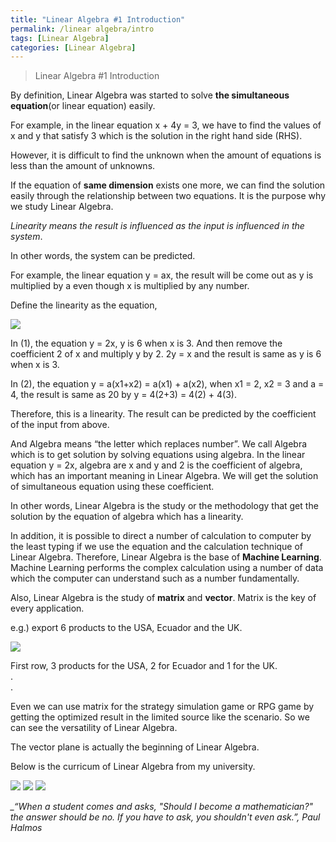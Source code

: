 ```yaml
---
title: "Linear Algebra #1 Introduction"
permalink: /linear algebra/intro
tags: [Linear Algebra]
categories: [Linear Algebra]
---
```


> Linear Algebra #1 Introduction

By definition, Linear Algebra was started to solve **the simultaneous equation**(or linear equation) easily.

For example, in the linear equation x + 4y = 3, we have to find the values of x and y that satisfy 3 which is the solution in the right hand side (RHS).

However, it is difficult to find the unknown when the amount of equations is less than the amount of unknowns.

If the equation of **same dimension** exists one more, we can find the solution easily through the relationship between two equations. It is the purpose why we study Linear Algebra.

*Linearity means the result is influenced as the input is influenced in the system*.

In other words, the system can be predicted.  

For example, the linear equation y = ax, the result will be come out as y is multiplied by a even though x is multiplied by any number.

Define the linearity as the equation,

<img src="https://i.imgur.com/WwwsCLV.jpg">

In (1), the equation y = 2x, y is 6 when x is 3. And then remove the coefficient 2 of x and multiply y by 2. 2y = x and the result is same as y is 6 when x is 3.

In (2), the equation y = a(x1+x2) = a(x1) + a(x2), when x1 = 2, x2 = 3 and a = 4,
the result is same as 20 by y = 4(2+3) = 4(2) + 4(3).

Therefore, this is a linearity. The result can be predicted by the coefficient of the input from above. 

And Algebra means “the letter which replaces number”. We call Algebra which is to get solution by solving equations using algebra. In the linear equation y = 2x, algebra are x and y and 2 is the coefficient of algebra, which has an important meaning in Linear Algebra. We will get the solution of simultaneous equation using these coefficient.

In other words, Linear Algebra is the study or the methodology that get the solution by the equation of algebra which has a linearity.

In addition, it is possible to direct a number of calculation to computer by the least typing if we use the equation and the calculation technique of Linear Algebra. Therefore, Linear Algebra is the base of **Machine Learning**. Machine Learning performs the complex calculation using a number of data which the computer can understand such as a number fundamentally.

Also, Linear Algebra is the study of **matrix** and **vector**. Matrix is the key of every application.

e.g.) export 6 products to the USA, Ecuador and the UK.

<img src="https://i.imgur.com/un4suYU.jpg">

First row, 3 products for the USA, 2 for Ecuador and 1 for the UK.<br>
.<br>
.<br>

Even we can use matrix for the strategy simulation game or RPG game by getting the optimized result in the limited source like the scenario. So we can see the versatility of Linear Algebra.

The vector plane is actually the beginning of Linear Algebra. 

Below is the curricum of Linear Algebra from my university.




<img src="https://i.imgur.com/9khsqKO.jpg">
<img src="https://i.imgur.com/qz7Zw4d.jpg">
<img src="https://i.imgur.com/O4SUbuS.jpg">



*_“When a student comes and asks, "Should I become a mathematician?" the answer should be no. If you have to ask, you shouldn't even ask.”, Paul Halmos*
